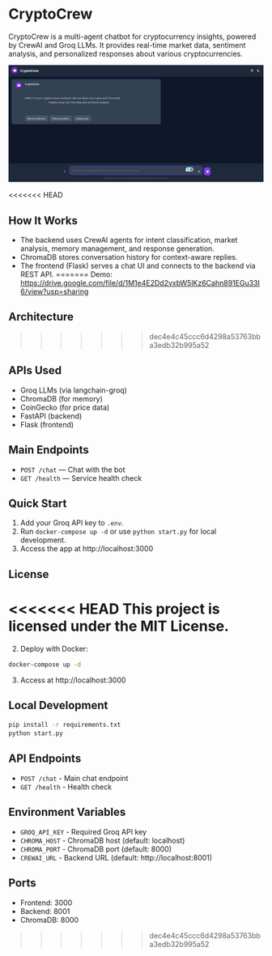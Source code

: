 # CryptoCrew

CryptoCrew is a multi-agent chatbot for cryptocurrency insights, powered by CrewAI and Groq LLMs. It provides real-time market data, sentiment analysis, and personalized responses about various cryptocurrencies.

![CryptoCrew](mp.png)

<<<<<<< HEAD
## How It Works
- The backend uses CrewAI agents for intent classification, market analysis, memory management, and response generation.
- ChromaDB stores conversation history for context-aware replies.
- The frontend (Flask) serves a chat UI and connects to the backend via REST API.
=======
Demo: https://drive.google.com/file/d/1M1e4E2Dd2vxbW5lKz6Cahn891EGu33I6/view?usp=sharing

## Architecture
>>>>>>> dec4e4c45ccc6d4298a53763bba3edb32b995a52

## APIs Used
- Groq LLMs (via langchain-groq)
- ChromaDB (for memory)
- CoinGecko (for price data)
- FastAPI (backend)
- Flask (frontend)

## Main Endpoints
- `POST /chat` — Chat with the bot
- `GET /health` — Service health check

## Quick Start
1. Add your Groq API key to `.env`.
2. Run `docker-compose up -d` or use `python start.py` for local development.
3. Access the app at http://localhost:3000

## License

<<<<<<< HEAD
This project is licensed under the MIT License. 
=======
2. Deploy with Docker:
```bash
docker-compose up -d
```

3. Access at http://localhost:3000

## Local Development

```bash
pip install -r requirements.txt
python start.py
```

## API Endpoints

- `POST /chat` - Main chat endpoint
- `GET /health` - Health check

## Environment Variables

- `GROQ_API_KEY` - Required Groq API key
- `CHROMA_HOST` - ChromaDB host (default: localhost)
- `CHROMA_PORT` - ChromaDB port (default: 8000)
- `CREWAI_URL` - Backend URL (default: http://localhost:8001)

## Ports

- Frontend: 3000
- Backend: 8001
- ChromaDB: 8000 
>>>>>>> dec4e4c45ccc6d4298a53763bba3edb32b995a52

